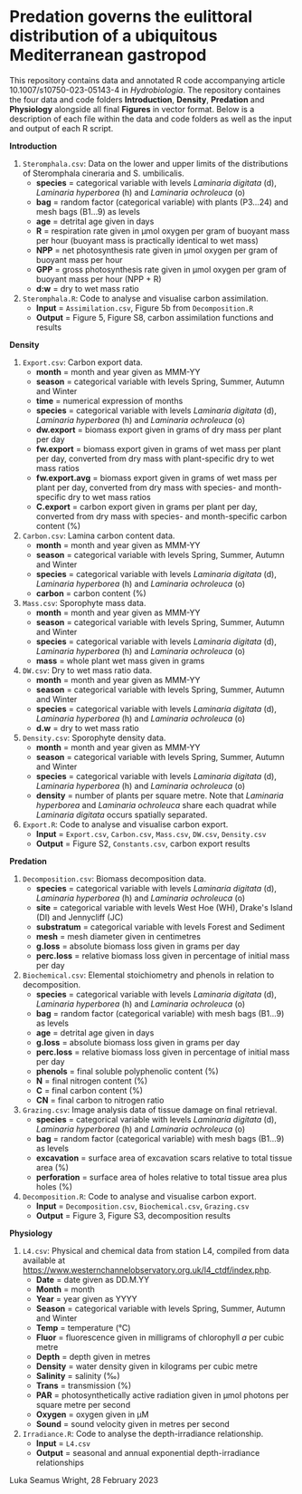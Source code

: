 # Predation governs the eulittoral distribution of a ubiquitous Mediterranean gastropod
This repository contains data and annotated R code accompanying article 10.1007/s10750-023-05143-4 in *Hydrobiologia*. The repository containes the four data and code folders **Introduction**, **Density**, **Predation** and **Physiology** alongside all final **Figures** in vector format. Below is a description of each file within the data and code folders as well as the input and output of each R script.

**Introduction**
1. `Steromphala.csv`: Data on the lower and upper limits of the distributions of Steromphala cineraria and S. umbilicalis.
    - **species** = categorical variable with levels *Laminaria digitata* (d), *Laminaria hyperborea* (h) and *Laminaria ochroleuca* (o)
    - **bag** = random factor (categorical variable) with plants (P3...24) and mesh bags (B1...9) as levels
    - **age** = detrital age given in days
    - **R** = respiration rate given in µmol oxygen per gram of buoyant mass per hour (buoyant mass is practically identical to wet mass)
    - **NPP** = net photosynthesis rate given in µmol oxygen per gram of buoyant mass per hour
    - **GPP** = gross photosynthesis rate given in µmol oxygen per gram of buoyant mass per hour (NPP + R)
    - **d:w** = dry to wet mass ratio
2. `Steromphala.R`: Code to analyse and visualise carbon assimilation.
    - **Input** = `Assimilation.csv`, Figure 5b from `Decomposition.R`
    - **Output** = Figure 5, Figure S8, carbon assimilation functions and results

**Density**
1. `Export.csv`: Carbon export data.
    - **month** = month and year given as MMM-YY
    - **season** = categorical variable with levels Spring, Summer, Autumn and Winter
    - **time** = numerical expression of months
    - **species** = categorical variable with levels *Laminaria digitata* (d), *Laminaria hyperborea* (h) and *Laminaria ochroleuca* (o)
    - **dw.export** = biomass export given in grams of dry mass per plant per day
    - **fw.export** = biomass export given in grams of wet mass per plant per day, converted from dry mass with plant-specific dry to wet mass ratios
    - **fw.export.avg** = biomass export given in grams of wet mass per plant per day, converted from dry mass with species- and month-specific dry to wet mass ratios
    - **C.export** = carbon export given in grams per plant per day, converted from dry mass with species- and month-specific carbon content (%)
2. `Carbon.csv`: Lamina carbon content data.
    - **month** = month and year given as MMM-YY
    - **season** = categorical variable with levels Spring, Summer, Autumn and Winter
    - **species** = categorical variable with levels *Laminaria digitata* (d), *Laminaria hyperborea* (h) and *Laminaria ochroleuca* (o)
    - **carbon** = carbon content (%)
3. `Mass.csv`: Sporophyte mass data.
    - **month** = month and year given as MMM-YY
    - **season** = categorical variable with levels Spring, Summer, Autumn and Winter
    - **species** = categorical variable with levels *Laminaria digitata* (d), *Laminaria hyperborea* (h) and *Laminaria ochroleuca* (o)
    - **mass** = whole plant wet mass given in grams
4. `DW.csv`: Dry to wet mass ratio data.
    - **month** = month and year given as MMM-YY
    - **season** = categorical variable with levels Spring, Summer, Autumn and Winter
    - **species** = categorical variable with levels *Laminaria digitata* (d), *Laminaria hyperborea* (h) and *Laminaria ochroleuca* (o)
    - **d.w** = dry to wet mass ratio
5. `Density.csv`: Sporophyte density data.
    - **month** = month and year given as MMM-YY
    - **season** = categorical variable with levels Spring, Summer, Autumn and Winter
    - **species** = categorical variable with levels *Laminaria digitata* (d), *Laminaria hyperborea* (h) and *Laminaria ochroleuca* (o)
    - **density** = number of plants per square metre. Note that *Laminaria hyperborea* and *Laminaria ochroleuca* share each quadrat while *Laminaria digitata* occurs spatially separated. 
6. `Export.R`: Code to analyse and visualise carbon export.
    - **Input** = `Export.csv`, `Carbon.csv`, `Mass.csv`, `DW.csv`, `Density.csv`
    - **Output** = Figure S2, `Constants.csv`, carbon export results

**Predation**
1. `Decomposition.csv`: Biomass decomposition data.
    - **species** = categorical variable with levels *Laminaria digitata* (d), *Laminaria hyperborea* (h) and *Laminaria ochroleuca* (o)
    - **site** = categorical variable with levels West Hoe (WH), Drake's Island (DI) and Jennycliff (JC)
    - **substratum** = categorical variable with levels Forest and Sediment
    - **mesh** = mesh diameter given in centimetres
    - **g.loss** = absolute biomass loss given in grams per day
    - **perc.loss** = relative biomass loss given in percentage of initial mass per day
2. `Biochemical.csv`: Elemental stoichiometry and phenols in relation to decomposition.
    - **species** = categorical variable with levels *Laminaria digitata* (d), *Laminaria hyperborea* (h) and *Laminaria ochroleuca* (o)
    - **bag** = random factor (categorical variable) with mesh bags (B1...9) as levels
    - **age** = detrital age given in days
    - **g.loss** = absolute biomass loss given in grams per day
    - **perc.loss** = relative biomass loss given in percentage of initial mass per day
    - **phenols** = final soluble polyphenolic content (%)
    - **N** = final nitrogen content (%)
    - **C** = final carbon content (%)
    - **CN** = final carbon to nitrogen ratio
3. `Grazing.csv`: Image analysis data of tissue damage on final retrieval.
    - **species** = categorical variable with levels *Laminaria digitata* (d), *Laminaria hyperborea* (h) and *Laminaria ochroleuca* (o)
    - **bag** = random factor (categorical variable) with mesh bags (B1...9) as levels
    - **excavation** = surface area of excavation scars relative to total tissue area (%)
    - **perforation** = surface area of holes relative to total tissue area plus holes (%)
4. `Decomposition.R`: Code to analyse and visualise carbon export.
    - **Input** = `Decomposition.csv`, `Biochemical.csv`, `Grazing.csv` 
    - **Output** = Figure 3, Figure S3, decomposition results
    
**Physiology**
1. `L4.csv`: Physical and chemical data from station L4, compiled from data available at https://www.westernchannelobservatory.org.uk/l4_ctdf/index.php.
    - **Date** = date given as DD.M.YY
    - **Month** = month
    - **Year** = year given as YYYY
    - **Season** = categorical variable with levels Spring, Summer, Autumn and Winter
    - **Temp** = temperature (°C)
    - **Fluor** = fluorescence given in milligrams of chlorophyll *a* per cubic metre
    - **Depth** = depth given in metres
    - **Density** = water density given in kilograms per cubic metre
    - **Salinity** = salinity (‰)
    - **Trans** = transmission (%)
    - **PAR** = photosynthetically active radiation given in µmol photons per square metre per second
    - **Oxygen** = oxygen given in µM
    - **Sound** = sound velocity given in metres per second
2. `Irradiance.R`: Code to analyse the depth-irradiance relationship.
    - **Input** = `L4.csv`
    - **Output** = seasonal and annual exponential depth-irradiance relationships 

Luka Seamus Wright, 28 February 2023
